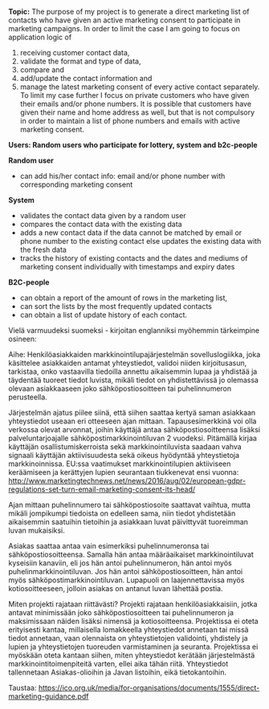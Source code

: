 __Topic:__ The purpose of my project is to generate a direct marketing list of contacts who have given an active marketing consent to participate in marketing campaigns. In order to limit the case I am going to focus on application logic of 
1) receiving customer contact data, 
2) validate the format and type of data, 
3) compare and 
4) add/update the contact information and 
5) manage the latest marketing consent of every active contact separately. 
To limit my case further I focus on private customers who have given their emails and/or phone numbers. It is possible that customers have given their name and home address as well, but that is not compulsory in order to maintain a list of phone numbers and emails with active marketing consent.

__Users: Random users who participate for lottery, system and b2c-people__

__Random user__
- can add his/her contact info: email and/or phone number with corresponding marketing consent

__System__
- validates the contact data given by a random user
- compares the contact data with the existing data
- adds a new contact data if the data cannot be matched by email or phone number to the existing contact else updates the existing data with the fresh data
- tracks the history of existing contacts and the dates and mediums of marketing consent individually with timestamps and expiry dates

__B2C-people__
- can obtain a report of the amount of rows in the marketing list, 
- can sort the lists by the most frequently updated contacts 
- can obtain a list of update history of each contact.

Vielä varmuudeksi suomeksi - kirjoitan englanniksi myöhemmin tärkeimpine osineen:

Aihe: Henkilöasiakkaiden markkinointilupajärjestelmän sovelluslogiikka, joka käsittelee asiakkaiden antamat yhteystiedot, validoi niiden kirjoitusasun, tarkistaa, onko vastaavilla tiedoilla annettu aikaisemmin lupaa ja yhdistää ja täydentää tuoreet tiedot luvista, mikäli tiedot on yhdistettävissä jo olemassa olevaan asiakkaaseen joko sähköpostiosoitteen tai puhelinnumeron perusteella.

Järjestelmän ajatus piilee siinä, että siihen saattaa kertyä saman asiakkaan yhteystiedot useaan eri otteeseen ajan mittaan. Tapausesimerkkinä voi olla verkossa olevat arvonnat, joihin käyttäjä antaa sähköpostiosoitteensa lisäksi palveluntarjoajalle sähköpostimarkkinointiluvan 2 vuodeksi. Pitämällä kirjaa käyttäjän osallistumiskerroista sekä markkinointiluvista saadaan vahva signaali käyttäjän aktiivisuudesta sekä oikeus hyödyntää yhteystietoja markkinoinnissa.  EU:ssa vaatimukset markkinointilupien aktiiviseen keräämiseen ja kerättyjen lupien seurantaan tiukkenevat ensi vuonna: http://www.marketingtechnews.net/news/2016/aug/02/european-gdpr-regulations-set-turn-email-marketing-consent-its-head/

Ajan mittaan puhelinnumero tai sähköpostiosoite saattavat vaihtua, mutta mikäli jompikumpi tiedoista on edelleen sama, niin tiedot yhdistetään aikaisemmin saatuihin tietoihin ja asiakkaan luvat päivittyvät tuoreimman luvan mukaisiksi. 

Asiakas saattaa antaa vain esimerkiksi puhelinnumeronsa tai sähköpostiosoitteensa. Samalla hän antaa määräaikaiset markkinointiluvat kyseisiin kanaviin, eli jos hän antoi puhelinnumeron, hän antoi myös puhelinmarkkinointiluvan. Jos hän antoi sähköpostiosoitteen, hän antoi myös sähköpostimarkkinointiluvan. Lupapuoli on laajennettavissa myös kotiosoitteeseen, jolloin asiakas on antanut luvan lähettää postia.

Miten projekti rajataan riittävästi?
Projekti rajataan henkilöasiakkaisiin, jotka antavat minimissään joko sähköpostiosoitteen tai puhelinnumeron ja maksimissaan näiden lisäksi nimensä ja kotiosoitteensa. Projektissa ei oteta erityisesti kantaa, millaisella lomakkeella yhteystiedot annetaan tai missä tiedot annetaan, vaan olennaista on yhteystietojen validointi, yhdistely ja lupien ja yhteystietojen tuoreuden varmistaminen ja seuranta. Projektissa ei myöskään oteta kantaan siihen, miten yhteystiedot kerätään järjestelmästä markkinointitoimenpiteitä varten, ellei aika tähän riitä. Yhteystiedot tallennetaan Asiakas-olioihin ja Javan listoihin, eikä tietokantoihin.

Taustaa: https://ico.org.uk/media/for-organisations/documents/1555/direct-marketing-guidance.pdf 

